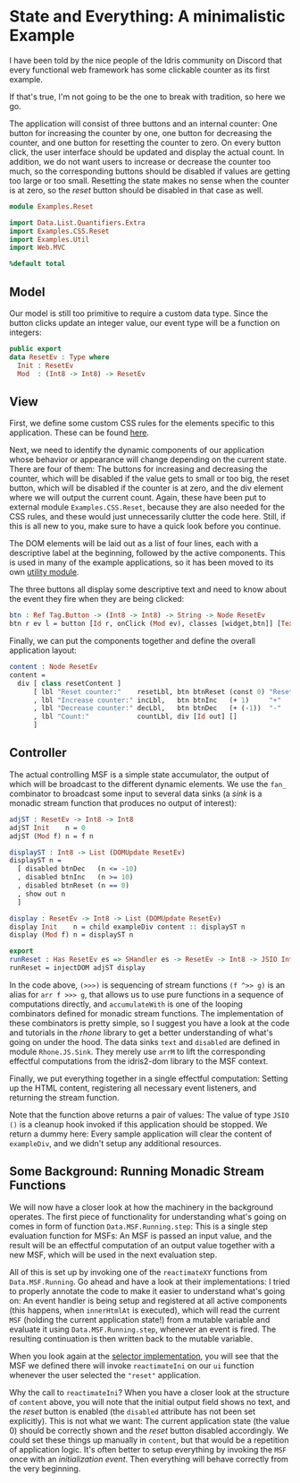 # State and Everything: A minimalistic Example

I have been told by the nice people of the Idris community
on Discord that every functional web framework has some clickable
counter as its first example.

If that's true, I'm not going to be the one to break with
tradition, so here we go.

The application will consist of three buttons and an internal
counter: One button for increasing the counter by one, one button
for decreasing the counter, and one button for resetting the counter to
zero. On every button click, the user interface should be updated
and display the actual count. In addition, we do not want users
to increase or decrease the counter too much, so the corresponding
buttons should be disabled if values are getting too large or too small.
Resetting the state makes no sense when the counter is at zero,
so the *reset* button should be disabled in that case as well.


```idris
module Examples.Reset

import Data.List.Quantifiers.Extra
import Examples.CSS.Reset
import Examples.Util
import Web.MVC

%default total
```

## Model

Our model is still too primitive to require a custom
data type. Since the button clicks update an integer value,
our event type will be a function on integers:

```idris
public export
data ResetEv : Type where
  Init : ResetEv
  Mod  : (Int8 -> Int8) -> ResetEv
```

## View

First, we define some custom CSS rules for the
elements specific to this application. These can
be found [here](CSS/Reset.idr).

Next, we need to identify the dynamic components
of our application whose behavior or appearance will
change depending on the current state.
There are four of them: The buttons for increasing and decreasing
the counter, which will be disabled if the value gets to
small or too big, the reset button, which will be disabled
if the counter is at zero, and the div element where we will output
the current count. Again, these have been put to
external module `Examples.CSS.Reset`, because they are
also needed for the CSS rules, and these would
just unnecessarily clutter the code here. Still,
if this is all new to you, make sure to have a quick
look before you continue.

The DOM elements will be laid out as a list of
four lines, each with a descriptive label at the
beginning, followed by the active components.
This is used in many of the example applications,
so it has been moved to its own [utility module](Util.idr).

The three buttons all display some descriptive
text and need to know about the event they fire
when they are being clicked:

```idris
btn : Ref Tag.Button -> (Int8 -> Int8) -> String -> Node ResetEv
btn r ev l = button [Id r, onClick (Mod ev), classes [widget,btn]] [Text l]
```

Finally, we can put the components together and define
the overall application layout:

```idris
content : Node ResetEv
content =
  div [ class resetContent ]
      [ lbl "Reset counter:"    resetLbl, btn btnReset (const 0) "Reset"
      , lbl "Increase counter:" incLbl,   btn btnInc   (+ 1)     "+"
      , lbl "Decrease counter:" decLbl,   btn btnDec   (+ (-1))  "-"
      , lbl "Count:"            countLbl, div [Id out] []
      ]
```

## Controller

The actual controlling MSF is a simple state accumulator, the
output of which will be broadcast to the different dynamic
elements. We use the `fan_` combinator to broadcast
some input to several data sinks (a *sink* is a monadic stream function
that produces no output of interest):

```idris
adjST : ResetEv -> Int8 -> Int8
adjST Init    n = 0
adjST (Mod f) n = f n

displayST : Int8 -> List (DOMUpdate ResetEv)
displayST n =
  [ disabled btnDec   (n <= -10)
  , disabled btnInc   (n >= 10)
  , disabled btnReset (n == 0)
  , show out n
  ]

display : ResetEv -> Int8 -> List (DOMUpdate ResetEv)
display Init    n = child exampleDiv content :: displayST n
display (Mod f) n = displayST n

export
runReset : Has ResetEv es => SHandler es -> ResetEv -> Int8 -> JSIO Int8
runReset = injectDOM adjST display
```

In the code above, `(>>>)` is sequencing of stream functions
`(f ^>> g)` is an alias for `arr f >>> g`, that allows us to use pure
functions in a sequence of
computations directly, and `accumulateWith` is one of the looping
combinators defined for monadic stream functions. The implementation
of these combinators is pretty simple, so I suggest you have a look
at the code and tutorials in the *rhone* library to get a better understanding
of what's going on under the hood. The data sinks `text` and `disabled`
are defined in module `Rhone.JS.Sink`. They merely use `arrM` to
lift the corresponding effectful computations from the idris2-dom
library to the MSF context.

Finally, we put everything together in a single effectful
computation: Setting up the HTML
content, registering all necessary event listeners,
and returning the stream function.

Note that the function above returns a pair of values: The
value of type `JSIO ()` is a cleanup hook invoked if
this application should be stopped. We return a dummy here:
Every sample application will clear the content of `exampleDiv`,
and we didn't setup any additional resources.

## Some Background: Running Monadic Stream Functions

We will now have a closer look at how the machinery in the background
operates. The first piece of functionality for understanding what's going
on comes in form of function `Data.MSF.Running.step`: This is a single step
evaluation function for MSFs: An MSF is passed an input value, and the result
will be an effectful computation of an output value together with
a new MSF, which will be used in the next evaluation step.

All of this is set up by invoking one of the `reactimateXY` functions
from `Data.MSF.Running`. Go ahead and have a look at their implementations:
I tried to properly annotate the code to make it easier to understand
what's going on: An event handler is being setup and registered at all
active components (this happens, when `innerHtmlAt` is executed), which
will read the current `MSF` (holding the current application state!)
from a mutable variable
and evaluate it using `Data.MSF.Running.step`, whenever an event is fired.
The resulting continuation is then written back to the mutable
variable.

When you look again at the [selector implementation](Selector.md), you
will see that the MSF we defined there will invoke `reactimateIni`
on our `ui` function whenever the user selected the `"reset"` application.

Why the call to `reactimateIni`? When you have a closer look at
the structure of `content` above, you will note that the initial output
field shows no text, and the *reset* button is enabled (the `disabled`
attribute has not been set explicitly). This is not what we want: The current
application state (the value 0) should be correctly shown and the
*reset* button disabled accordingly. We could set these things up
manually in `content`, but that would be a repetition of application
logic. It's often better to setup everything by invoking the `MSF`
once with an *initialization event*. Then everything will behave
correctly from the very beginning.

<!-- vi: filetype=idris2:syntax=markdown
-->
